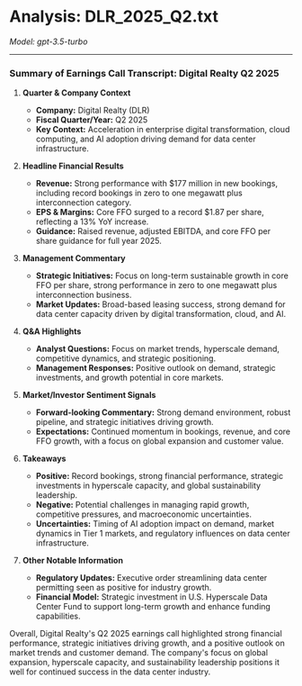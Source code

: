 # Analysis: DLR_2025_Q2.txt

*Model: gpt-3.5-turbo*

---

### Summary of Earnings Call Transcript: Digital Realty Q2 2025

1. **Quarter & Company Context**
   - **Company:** Digital Realty (DLR)
   - **Fiscal Quarter/Year:** Q2 2025
   - **Key Context:** Acceleration in enterprise digital transformation, cloud computing, and AI adoption driving demand for data center infrastructure.

2. **Headline Financial Results**
   - **Revenue:** Strong performance with $177 million in new bookings, including record bookings in zero to one megawatt plus interconnection category.
   - **EPS & Margins:** Core FFO surged to a record $1.87 per share, reflecting a 13% YoY increase.
   - **Guidance:** Raised revenue, adjusted EBITDA, and core FFO per share guidance for full year 2025.

3. **Management Commentary**
   - **Strategic Initiatives:** Focus on long-term sustainable growth in core FFO per share, strong performance in zero to one megawatt plus interconnection business.
   - **Market Updates:** Broad-based leasing success, strong demand for data center capacity driven by digital transformation, cloud, and AI.

4. **Q&A Highlights**
   - **Analyst Questions:** Focus on market trends, hyperscale demand, competitive dynamics, and strategic positioning.
   - **Management Responses:** Positive outlook on demand, strategic investments, and growth potential in core markets.

5. **Market/Investor Sentiment Signals**
   - **Forward-looking Commentary:** Strong demand environment, robust pipeline, and strategic initiatives driving growth.
   - **Expectations:** Continued momentum in bookings, revenue, and core FFO growth, with a focus on global expansion and customer value.

6. **Takeaways**
   - **Positive:** Record bookings, strong financial performance, strategic investments in hyperscale capacity, and global sustainability leadership.
   - **Negative:** Potential challenges in managing rapid growth, competitive pressures, and macroeconomic uncertainties.
   - **Uncertainties:** Timing of AI adoption impact on demand, market dynamics in Tier 1 markets, and regulatory influences on data center infrastructure.

7. **Other Notable Information**
   - **Regulatory Updates:** Executive order streamlining data center permitting seen as positive for industry growth.
   - **Financial Model:** Strategic investment in U.S. Hyperscale Data Center Fund to support long-term growth and enhance funding capabilities.

Overall, Digital Realty's Q2 2025 earnings call highlighted strong financial performance, strategic initiatives driving growth, and a positive outlook on market trends and customer demand. The company's focus on global expansion, hyperscale capacity, and sustainability leadership positions it well for continued success in the data center industry.